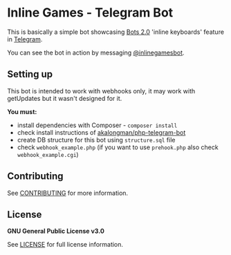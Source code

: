 # Inline Games - Telegram Bot

This is basically a simple bot showcasing [Bots 2.0](https://core.telegram.org/bots/2-0-intro#new-inline-keyboards) 'inline keyboards' feature in [Telegram](https://telegram.org).

You can see the bot in action by messaging [@inlinegamesbot](https://telegram.me/inlinegamesbot).

## Setting up

This bot is intended to work with webhooks only, it may work with getUpdates but it wasn't designed for it.

**You must:**
- install dependencies with Composer - `composer install`
- check install instructions of [akalongman/php-telegram-bot](https://github.com/akalongman/php-telegram-bot)
- create DB structure for this bot using `structure.sql` file
- check `webhook_example.php` (if you want to use `prehook.php` also check `webhook_example.cgi`)

## Contributing

See [CONTRIBUTING](https://github.com/jacklul/inlinegamesbot/blob/master/CONTRIBUTING.md) for more information.

## License

**GNU General Public License v3.0**

See [LICENSE](https://github.com/jacklul/inlinegamesbot/blob/master/LICENSE.md) for full license information.
